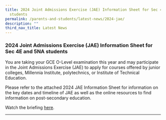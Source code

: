 ```yaml
---
title: 2024 Joint Admissions Exercise (JAE) Information Sheet for Sec 4E and 5NA
  students
permalink: /parents-and-students/latest-news/2024-jae/
description: ""
third_nav_title: Latest News
---
```

### 2024 Joint Admissions Exercise (JAE) Information Sheet for Sec 4E and 5NA students

You are taking your GCE O-Level examination this year and may participate in the Joint Admissions Exercise (JAE) to apply for courses offered by junior colleges, Millennia Institute, polytechnics, or Institute of Technical Education. 

Please refer to the attached 2024 JAE Information Sheet for information on the key dates and timeline of JAE as well as the online resources to find information on post-secondary education.



Watch the briefing [here](https://drive.google.com/drive/folders/1bPG80RfRGFufOXdAxopuoELV9vqCZmIc?usp=sharing).

<hr>